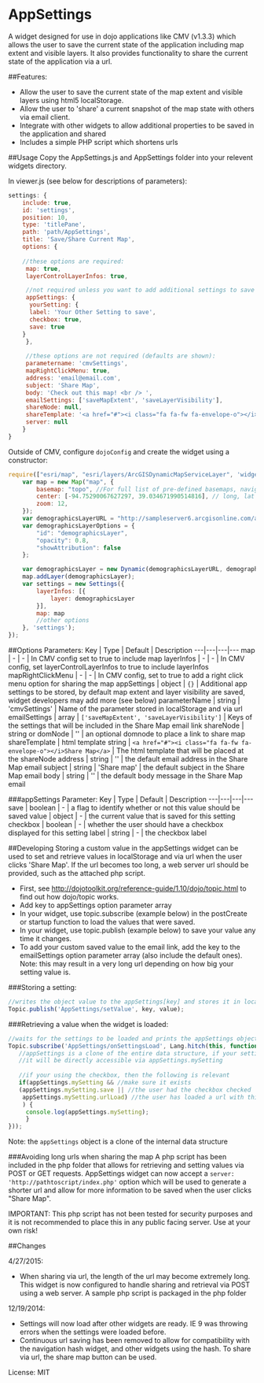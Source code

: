 AppSettings
===============

A widget designed for use in dojo applications like CMV (v1.3.3) which allows the user to save the current 
state of the application including map extent and visible layers. It also provides functionality to share the 
current state of the application via a url. 

##Features:
- Allow the user to save the current state of the map extent and visible layers
using html5 localStorage. 
- Allow the user to 'share' a current snapshot of the map state with others via email client.
- Integrate with other widgets to allow additional properties to be saved in the
application and shared
- Includes a simple PHP script which shortens urls

##Usage 
Copy the AppSettings.js and AppSettings folder into your relevent widgets directory.

In viewer.js (see below for descriptions of parameters): 
```javascript      
settings: {
    include: true,
    id: 'settings',
    position: 10,
    type: 'titlePane',
    path: 'path/AppSettings',
    title: 'Save/Share Current Map',
    options: {
    
    //these options are required:
     map: true,
     layerControlLayerInfos: true,

     //not required unless you want to add additional settings to save
     appSettings: {
      yourSetting: {
	  label: 'Your Other Setting to save',
	  checkbox: true,
	  save: true
	}
     },
     
     //these options are not required (defaults are shown): 
     parametername: 'cmvSettings',
     mapRightClickMenu: true,
     address: 'email@email.com',
     subject: 'Share Map',
     body: 'Check out this map! <br /> ',
     emailSettings: ['saveMapExtent', 'saveLayerVisibility'],
     shareNode: null,
     shareTemplate: '<a href="#"><i class="fa fa-fw fa-envelope-o"></i>Share Map</a>',
     server: null
    }
}
```

Outside of CMV, configure `dojoConfig` and create the widget using a constructor: 
```JavaScript
require(["esri/map", "esri/layers/ArcGISDynamicMapServiceLayer", 'widgets/AppSettings', "dojo/domReady!"], function (Map, Dynamic, Settings) {
    var map = new Map("map", {
        basemap: "topo", //For full list of pre-defined basemaps, navigate to http://arcg.is/1JVo6Wd
        center: [-94.75290067627297, 39.034671990514816], // long, lat
        zoom: 12,
    });
    var demographicsLayerURL = "http://sampleserver6.arcgisonline.com/arcgis/rest/services/Census/MapServer";
    var demographicsLayerOptions = {
        "id": "demographicsLayer",
        "opacity": 0.8,
        "showAttribution": false
    };

    var demographicsLayer = new Dynamic(demographicsLayerURL, demographicsLayerOptions);
    map.addLayer(demographicsLayer);
    var settings = new Settings({
        layerInfos: [{
            layer: demographicsLayer
        }],
        map: map
        //other options
    }, 'settings');
});
```


##Options Parameters:
Key | Type | Default | Description
---|---|---|---
map | - | - | In CMV config set to true to include map
layerInfos | - | - | In CMV config, set layerControlLayerInfos to true to include layerInfos
mapRightClickMenu | - | - | In CMV config, set to true to add a right click menu option for sharing the map
appSettings | object | `{}` | Additional app settings to be stored, by default map extent and layer visibility are saved, widget developers may add more (see below)
parameterName | string | 'cmvSettings' | Name of the parameter stored in localStorage and via url
emailSettings | array | `['saveMapExtent', 'saveLayerVisibility']` | Keys of the settings that will be included in the Share Map email link
shareNode | string or domNode | '' | an optional domnode to place a link to share map
shareTemplate | html template string | `<a href="#"><i class="fa fa-fw fa-envelope-o"></i>Share Map</a>` | The html template that will be placed at the shareNode
address | string | '' | the default email address in the Share Map email
subject | string | 'Share map' | the default subject in the Share Map email
body | string | '' | the default body message in the Share Map email

###appSettings Parameter:
Key | Type | Default | Description
---|---|---|---
save | boolean | - | a flag to identify whether or not this value should be saved
value | object | - | the current value that is saved for this setting
checkbox | boolean | - | whether the user should have a checkbox displayed for this setting
label | string | - | the checkbox label

##Developing
Storing a custom value in the appSettings widget can be used to set and retrieve 
values in localStorage and via url when the user clicks 'Share Map'. If the url becomes
too long, a web server url should be provided, such as the attached php script.

- First, see http://dojotoolkit.org/reference-guide/1.10/dojo/topic.html to find out how dojo/topic works.
- Add key to appSettings option parameter array
- In your widget, use topic.subscribe (example below) in the postCreate or startup function to load the values that were saved.
- In your widget, use topic.publish (example below) to save your value any time it changes.
- To add your custom saved value to the email link, add the key to the emailSettings option parameter array (also include the default ones). Note: this may result in a very long url depending on how big your setting value is.

###Storing a setting:
```javascript
//writes the object value to the appSettings[key] and stores it in localStorage
Topic.publish('AppSettings/setValue', key, value);
```

###Retrieving a value when the widget is loaded:
```javascript
//waits for the settings to be loaded and prints the appSettings object
Topic.subscribe('AppSettings/onSettingsLoad', Lang.hitch(this, function (appSettings) {
   //appSettings is a clone of the entire data structure, if your setting is saved
   //it will be directly accessible via appSettings.mySetting
   
   //if your using the checkbox, then the following is relevant
   if(appSettings.mySetting && //make sure it exists
   (appSettings.mySetting.save || //the user had the checkbox checked
    appSettings.mySetting.urlLoad) //the user has loaded a url with this setting in it
    ) {
     console.log(appSettings.mySetting);
     }
}));
```
Note: the `appSettings` object is a clone of the internal data structure

###Avoiding long urls when sharing the map
A php script has been included in the php folder that allows for retrieving and setting
values via POST or GET requests. AppSettings widget can now accept a `server: 'http://pathtoscript/index.php'`
option which will be used to generate a shorter url and allow for more information
to be saved when the user clicks "Share Map". 

IMPORTANT: This php script has not been tested for security purposes and it is 
not recommended to place this in any public facing server. Use at your own risk!

##Changes

4/27/2015:
* When sharing via url, the length of the url may become extremely long. This widget
is now configured to handle sharing and retrieval via POST using a web server. A 
sample php script is packaged in the php folder

12/19/2014: 
* Settings will now load after other widgets are ready. IE 9 was throwing errors when the settings were loaded before.
* Continuous url saving has been removed to allow for compatibility with the navigation hash widget, and other widgets using the hash. To share via url, the share map button can be used.

License: MIT
